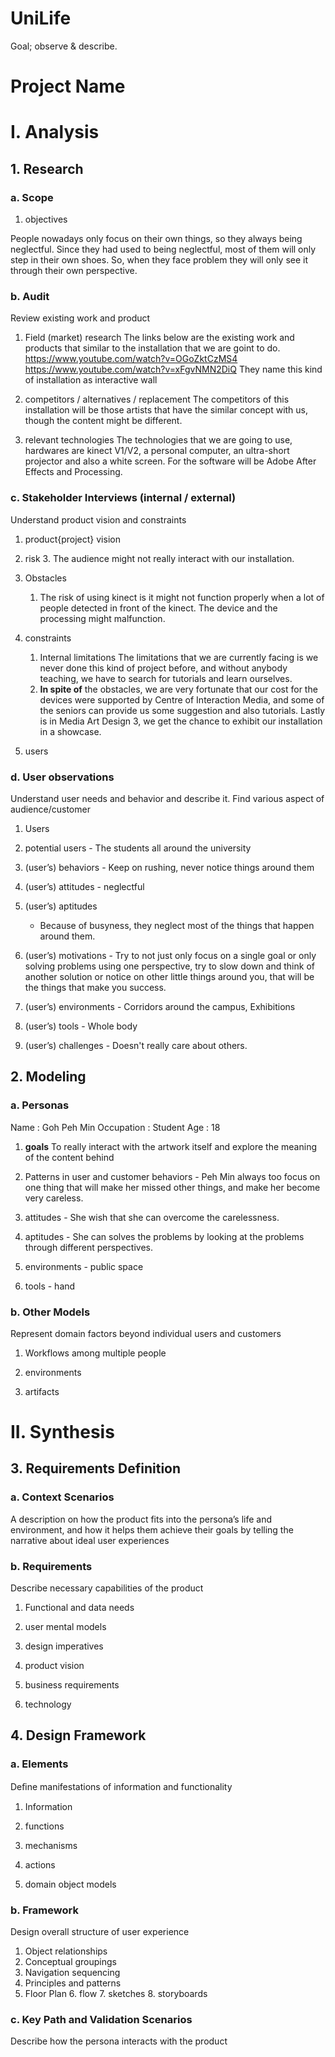 # UniLife


Goal; observe & describe.



# Project Name
# I. Analysis
## 1. Research  
### a. Scope
1. objectives

People nowadays only focus on their own things, so they always being neglectful. Since they had used to being neglectful, most of them will only step in their own shoes. So, when they face problem they will only see it through their own perspective.  

### b. Audit
Review existing work and product

1. Field (market) research
The links below are the existing work and products that similar to the installation that we are goint to do.
https://www.youtube.com/watch?v=OGoZktCzMS4
https://www.youtube.com/watch?v=xFgvNMN2DiQ
They name this kind of installation as interactive wall

2. competitors / alternatives / replacement
The competitors of this installation will be those artists that have the similar concept with us, though the content might be different.

4. relevant technologies 
The technologies that we are going to use, hardwares are kinect V1/V2, a personal computer, an ultra-short projector and also a white screen. For the software will be Adobe After Effects and Processing. 

### c. Stakeholder Interviews (internal / external)
Understand product vision and constraints
1. product{project} vision 

2. risk
	3. The audience might not really interact with our installation.
3. Obstacles
	1. The risk of using kinect is it might not function properly when a lot of people detected in front of the kinect. The device and the processing might malfunction.
 
4. constraints 
	1. Internal limitations 
		The limitations that we are currently facing is we never done this kind of project before, and without anybody teaching, we have to search for tutorials and learn ourselves. 
	1. **In spite of** the obstacles, we are very fortunate that our cost for the devices were supported by Centre of Interaction Media, and some of the seniors can provide us some suggestion and also tutorials. Lastly is in Media Art Design 3, we get the chance to exhibit our installation in a showcase.


5. users 

### d. User observations
Understand user needs and behavior and describe it.
Find various aspect of audience/customer
 
1. Users

2. potential users - The students all around the university

3. (user’s) behaviors - Keep on rushing, never notice things around them

4. (user’s) attitudes - neglectful

5. (user’s) aptitudes
	- Because of busyness, they neglect most of the things that happen around them.

6. (user’s) motivations - Try to not just only focus on a single goal or only solving problems using one perspective, try to slow down and think of another solution or notice on other little things around you, that will be the things that make you success.

7. (user’s) environments - Corridors around the campus, Exhibitions

8. (user’s) tools - Whole body

9. (user’s) challenges - Doesn't really care about others.

## 2. Modeling
### a. Personas
Name : Goh Peh Min
Occupation : Student
Age : 18


1. **goals** 
To really interact with the artwork itself and explore the meaning of the content behind

2. Patterns in user and customer behaviors - Peh Min always too focus on one thing that will make her missed other things, and make her become very careless. 

3. attitudes - She wish that she can overcome the carelessness.

4. aptitudes - She can solves the problems by looking at the problems through different perspectives. 

5. environments - public space

6. tools - hand

### b. Other Models
Represent domain factors beyond individual users and customers
1. Workflows among multiple people

2. environments

3. artifacts
# II. Synthesis
## 3. Requirements Definition
### a. Context Scenarios
A description on how the product fits into the persona’s life and environment, and how it helps them achieve their goals by telling the narrative about ideal user experiences
### b. Requirements
Describe necessary capabilities of the product
1. Functional and data needs

2. user mental models

3. design imperatives

4. product vision

5. business requirements

6. technology

## 4. Design Framework
### a. Elements
Deﬁne manifestations of information and functionality
1. Information

2. functions

3. mechanisms

4. actions

5. domain object models

### b. Framework
Design overall structure of user experience
1. Object relationships
2. Conceptual groupings
3. Navigation sequencing
4. Principles and patterns
5. Floor Plan
	6. flow
	7. sketches
	8. storyboards
### c. Key Path and Validation Scenarios
Describe how the persona interacts with the product
